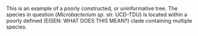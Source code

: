 This is an example of a poorly constructed, or uninformative tree. The species in question (_Microbacterium sp._ str. UCD-TDU) is located within a poorly defined (EISEN: WHAT DOES THIS MEAN?) clade containing multiple species.